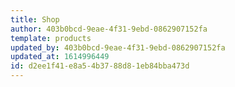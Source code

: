 ```yaml
---
title: Shop
author: 403b0bcd-9eae-4f31-9ebd-0862907152fa
template: products
updated_by: 403b0bcd-9eae-4f31-9ebd-0862907152fa
updated_at: 1614996449
id: d2ee1f41-e8a5-4b37-88d8-1eb84bba473d
---
```

